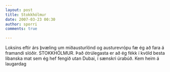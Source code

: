 ```yaml
---
layout: post
title: Stokkhólmur
date: 2007-03-23 00:30
author: sporri
comments: true

---
```

Loksins eftir árs þvæling um miðausturlönd og austurevrópu fæ ég að fara á framandi slóðir. STOKKHÓLMUR. Það ótrúlegasta er að ég fékk í kvöld besta libanska mat sem ég hef fengið utan Dubai, í sænskri úrabúð. Kem heim á laugardag
